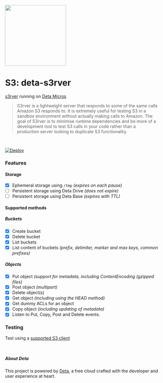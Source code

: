 <img src="https://docs.deta.sh/img/logo.svg" width=200>

# S3: deta-s3rver
[s3rver](https://github.com/jamhall/s3rver) running on [Deta Micros](https://www.deta.sh/)

> S3rver is a lightweight server that responds to some of the same calls Amazon S3 responds to. It is extremely useful for testing S3 in a sandbox environment without actually making calls to Amazon. The goal of S3rver is to minimise runtime dependencies and be more of a development tool to test S3 calls in your code rather than a production server looking to duplicate S3 functionality.

<br>

[![Deploy](https://button.deta.dev/1/svg)](https://go.deta.dev/deploy?repo=https://github.com/lmangani/deta-s3rver)

### Features
#### Storage
- [x] Ephemeral storage using `/tmp` _(expires on each pause)_
- [ ] Persistent storage using Deta Drive _(does not expire)_
- [ ] Persistent storage using Deta Base _(expires with TTL)_
#### Supported methods
##### Buckets
- [x] Create bucket
- [x] Delete bucket
- [x] List buckets
- [x] List content of buckets _(prefix, delimiter, marker and max keys, common prefixes)_
##### Objects
- [x] Put object _(support for metadata, including ContentEncoding (gzipped files)_
- [x] Post object _(multipart)_
- [x] Delete object(s)
- [x] Get object _(including using the HEAD method)_
- [x] Get dummy ACLs for an object
- [x] Copy object _(including updating of metadata)_
- [x] Listen to Put, Copy, Post and Delete events.

### Testing
Test using a [supported S3 client](https://github.com/jubos/fake-s3/wiki/Supported-Clients)

<br>

##### About Deta 
This project is powered by [Deta](https://deta.sh), a free cloud crafted with the developer and user experience at heart.

